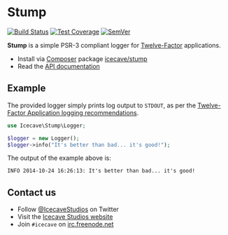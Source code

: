 # Stump

[![Build Status]](https://travis-ci.org/IcecaveStudios/stump)
[![Test Coverage]](https://coveralls.io/r/IcecaveStudios/stump?branch=develop)
[![SemVer]](http://semver.org)

**Stump** is a simple PSR-3 compliant logger for [Twelve-Factor](http://12factor.net/) applications.

* Install via [Composer](http://getcomposer.org) package [icecave/stump](https://packagist.org/packages/icecave/stump)
* Read the [API documentation](http://icecavestudios.github.io/stump/artifacts/documentation/api/)

## Example

The provided logger simply prints log output to `STDOUT`, as per the [Twelve-Factor Application logging recommendations](http://12factor.net/logs).

```php
use Icecave\Stump\Logger;

$logger = new Logger();
$logger->info("It's better than bad... it's good!");
```

The output of the example above is:

```
INFO 2014-10-24 16:26:13: It's better than bad... it's good!
```

## Contact us

* Follow [@IcecaveStudios](https://twitter.com/IcecaveStudios) on Twitter
* Visit the [Icecave Studios website](http://icecave.com.au)
* Join `#icecave` on [irc.freenode.net](http://webchat.freenode.net?channels=icecave)

<!-- references -->
[Build Status]: http://img.shields.io/travis/IcecaveStudios/stump/develop.svg?style=flat-square
[Test Coverage]: http://img.shields.io/coveralls/IcecaveStudios/stump/develop.svg?style=flat-square
[SemVer]: http://img.shields.io/:semver-0.2.0-yellow.svg?style=flat-square
